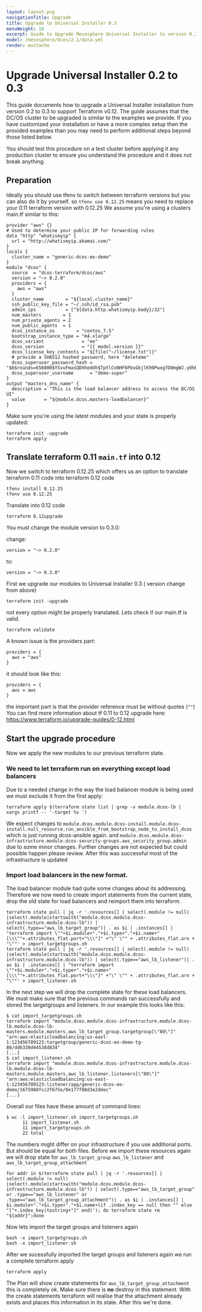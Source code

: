 ```yaml
---
layout: layout.pug
navigationTitle: Upgrade
title: Upgrade to Universal Installer 0.3
menuWeight: 10
excerpt: Guide to Upgrade Mesosphere Universal Installer to version 0.3
model: /mesosphere/dcos/2.1/data.yml
render: mustache
---
```


# Upgrade Universal Installer 0.2 to 0.3
This guide documents how to upgrade a Universal Installer installation from version 0.2 to 0.3 to support Terraform v0.12. The guide assumes that the DC/OS cluster to be upgraded is similar to the examples we provide. If you have customized your installation or have a more complex setup then the provided examples than you may need to perform additional steps beyond those listed below.

You should test this procedure on a test cluster before applying it any production cluster to ensure you understand the procedure and it does not break anything.

## Preparation
Ideally you should use tfenv to switch between terraform versions but you can also do it by yourself. so `tfenv use 0.12.25` means you need to replace your 0.11 terraform version with 0.12.25
We assume you're using a clusters main.tf similar to this:

```hcl
provider "aws" {}
# Used to determine your public IP for forwarding rules
data "http" "whatismyip" {
  url = "http://whatismyip.akamai.com/"
}
locals {
  cluster_name = "generic-dcos-ee-demo"
}
module "dcos" {
  source  = "dcos-terraform/dcos/aws"
  version = "~> 0.2.0"
  providers = {
    aws = "aws"
  }
  cluster_name        = "${local.cluster_name}"
  ssh_public_key_file = "~/.ssh/id_rsa.pub"
  admin_ips           = ["${data.http.whatismyip.body}/32"]
  num_masters        = 1
  num_private_agents = 2
  num_public_agents  = 1
  dcos_instance_os        = "centos_7.5"
  bootstrap_instance_type = "m4.xlarge"
  dcos_variant              = "ee"
  dcos_version              = "{{ model.version }}"
  dcos_license_key_contents = "${file("~/license.txt")}"
  # provide a SHA512 hashed password, here "deleteme"
  dcos_superuser_password_hash = "$6$rounds=656000$YSvuFmasQDXheddh$TpYlCxNHF6PbsGkjlK99Pwxg7D0mgWJ.y0hE2JKoa61wHx.1wtxTAHVRHfsJU9zzHWDoE08wpdtToHimNR9FJ/"
  dcos_superuser_username      = "demo-super"
}
output "masters_dns_name" {
  description = "This is the load balancer address to access the DC/OS UI"
  value       = "${module.dcos.masters-loadbalancer}"
}
```

Make sure you're using the latest modules and your state is properly updated:

```
terraform init -upgrade
terraform apply
```

## Translate terraform 0.11 `main.tf` into 0.12
Now we switch to terraform 0.12.25 which offers us an option to translate terraform 0.11 code into terraform 0.12 code

```
tfenv install 0.12.25
tfenv use 0.12.25
```

Translate into 0.12 code
```
terraform 0.12upgrade
```

You must change the module version to 0.3.0:

change:
```hcl
version = "~> 0.2.0"
```

to:
```hcl
version = "~> 0.3.0"
```

First we upgrade our modules to Universal Installer 0.3 ( version change from above)
```
terraform init -upgrade
```
not every option might be properly translated. Lets check if our main.tf is valid.
```
terraform validate
```
A known issue is the providers part:
```
providers = {
  aws = "aws"
}
```
it should look like this:
```
providers = {
  aws = aws
}
```
the important part is that the provider reference must be without quotes (`""`)
You can find more information about tf 0.11 to 0.12 upgrade here: https://www.terraform.io/upgrade-guides/0-12.html

## Start the upgrade procedure
Now we apply the new modules to our previous terraform state.

### We need to let terraform run on everything except load balancers
Due to a needed change in the way the load balancer module is being used we must exclude it from the first apply:
```
terraform apply $(terraform state list | grep -v module.dcos-lb | xargs printf -- '-target %s ')
```

We expect changes to `module.dcos.module.dcos-install.module.dcos-install.null_resource.run_ansible_from_bootstrap_node_to_install_dcos` which is just running dcos-ansible again. and `module.dcos.module.dcos-infrastructure.module.dcos-security-groups.aws_security_group.admin` due to some minor changes. Further changes are not expected but could possible happen please review.
After this was successful most of the infrastructure is updated

### Import load balancers in the new format.
The load balancer module had quite some changes about its addressing. Therefore we now need to create import statements from the current state, drop the old state for load balancers and reimport them into terraform.
```
terraform state pull | jq -r '.resources[] | select(.module != null) |select(.module|startswith("module.dcos.module.dcos-infrastructure.module.dcos-lb")) | select(.type=="aws_lb_target_group")| . as $i | .instances[] | "terraform import \""+$i.module+"."+$i.type+"."+$i.name+"[\\\""+.attributes_flat.port+"\\\"]" +"\" \"" + .attributes_flat.arn + "\""' > import_targetgroups.sh
terraform state pull | jq -r '.resources[] | select(.module != null) |select(.module|startswith("module.dcos.module.dcos-infrastructure.module.dcos-lb")) | select(.type=="aws_lb_listener")| . as $i | .instances[] | "terraform import \""+$i.module+"."+$i.type+"."+$i.name+"[\\\""+.attributes_flat.port+"\\\"]" +"\" \"" + .attributes_flat.arn + "\""' > import_listener.sh
```

In the next step we will drop the complete state for these load balancers. We must make sure that the previous commands ran successfully and stored the targetgroups and listeners.
In our example this looks like this:
```
$ cat import_targetgroups.sh
terraform import "module.dcos.module.dcos-infrastructure.module.dcos-lb.module.dcos-lb-masters.module.masters.aws_lb_target_group.targetgroup[\"80\"]" "arn:aws:elasticloadbalancing:us-east-1:123456789123:targetgroup/generic-dcos-ee-demo-tg-80/dd6330d44538d834"
[...]
$ cat import_listener.sh
terraform import "module.dcos.module.dcos-infrastructure.module.dcos-lb.module.dcos-lb-masters.module.masters.aws_lb_listener.listeners[\"80\"]" "arn:aws:elasticloadbalancing:us-east-1:123456789123:listener/app/generic-dcos-ee-demo/1675988fcc2f675e/0e177f08d3e2ddec"
[...]
```
Overall our files have these amount of command lines:
```
$ wc -l import_listener.sh import_targetgroups.sh
      11 import_listener.sh
      11 import_targetgroups.sh
      22 total
```
The numbers might differ on your infrastructure if you use additional ports. But should be equal for both files.
Before we import these resources again we will drop state for `aws_lb_target_group` `aws_lb_listener` and `aws_lb_target_group_attachment`
```
for addr in $(terraform state pull | jq -r '.resources[] | select(.module != null) |select(.module|startswith("module.dcos.module.dcos-infrastructure.module.dcos-lb")) | select(.type=="aws_lb_target_group" or .type=="aws_lb_listener" or .type=="aws_lb_target_group_attachment")| . as $i | .instances[] | $i.module+"."+$i.type+"."+$i.name+(if .index_key == null then "" else "["+.index_key|tostring+"]" end)'); do terraform state rm "${addr}";done
```
Now lets import the target groups and listeners again
```
bash -x import_targetgroups.sh
bash -x import_listener.sh
```
After we sucessfully imported the target groups and listeners again we run a complete terraform apply
```
terraform apply
```
The Plan will show create statements for `aws_lb_target_group_attachment` this is completely ok. Make sure there is __no__ destroy in this statement. With the create statements terraform will realise that the attachment already exists and places this information in its state.
After this we're done.
